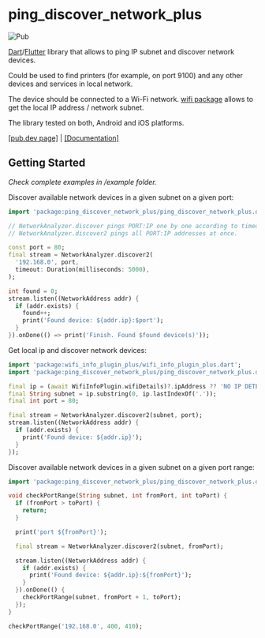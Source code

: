 # ping_discover_network_plus

![Pub](https://img.shields.io/pub/v/ping_discover_network_plus.svg)

[Dart](https://dart.dev)/[Flutter](https://flutter.dev) library that allows to ping IP subnet and discover network devices.

Could be used to find printers (for example, on port 9100) and any other devices and services in local network.

The device should be connected to a Wi-Fi network. [wifi package](https://pub.dev/packages/wifi_info_plugin_plus) allows to get the local IP address / network subnet. 

The library tested on both, Android and iOS platforms.

[[pub.dev page]](https://pub.dev/packages/ping_discover_network_plus) | [[Documentation]](https://pub.dev/documentation/ping_discover_network_plus/latest/)

## Getting Started

*Check complete examples in /example folder.*

Discover available network devices in a given subnet on a given port:

```dart
import 'package:ping_discover_network_plus/ping_discover_network_plus.dart';

// NetworkAnalyzer.discover pings PORT:IP one by one according to timeout.
// NetworkAnalyzer.discover2 pings all PORT:IP addresses at once.

const port = 80;
final stream = NetworkAnalyzer.discover2(
  '192.168.0', port,
  timeout: Duration(milliseconds: 5000),
);

int found = 0;
stream.listen((NetworkAddress addr) {
  if (addr.exists) {
    found++;
    print('Found device: ${addr.ip}:$port');
  }
}).onDone(() => print('Finish. Found $found device(s)'));
```

Get local ip and discover network devices:
```dart
import 'package:wifi_info_plugin_plus/wifi_info_plugin_plus.dart';
import 'package:ping_discover_network_plus/ping_discover_network_plus.dart';

final ip = (await WifiInfoPlugin.wifiDetails)?.ipAddress ?? 'NO IP DETECTED';
final String subnet = ip.substring(0, ip.lastIndexOf('.'));
final int port = 80;

final stream = NetworkAnalyzer.discover2(subnet, port);
stream.listen((NetworkAddress addr) {
  if (addr.exists) {
    print('Found device: ${addr.ip}');
  }
});
```

Discover available network devices in a given subnet on a given port range:

```dart
import 'package:ping_discover_network_plus/ping_discover_network_plus.dart';

void checkPortRange(String subnet, int fromPort, int toPort) {
  if (fromPort > toPort) {
    return;
  }

  print('port ${fromPort}');

  final stream = NetworkAnalyzer.discover2(subnet, fromPort);

  stream.listen((NetworkAddress addr) {
    if (addr.exists) {
      print('Found device: ${addr.ip}:${fromPort}');
    }
  }).onDone(() {
    checkPortRange(subnet, fromPort + 1, toPort);
  });
}

checkPortRange('192.168.0', 400, 410);
```
